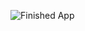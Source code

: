 ﻿![Finished App](https://github.com/londonappbrewery/Images/blob/master/flash_chat_flutter_demo.gif)